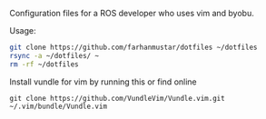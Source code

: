 Configuration files for a ROS developer who uses vim and byobu.

Usage:

```bash
git clone https://github.com/farhanmustar/dotfiles ~/dotfiles
rsync -a ~/dotfiles/ ~
rm -rf ~/dotfiles
```

Install vundle for vim by running this or find online
```
git clone https://github.com/VundleVim/Vundle.vim.git ~/.vim/bundle/Vundle.vim
```
